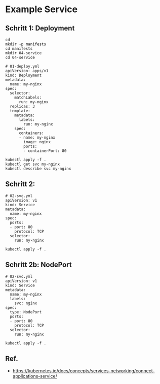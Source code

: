 # Example Service 

## Schritt 1: Deployment 

```
cd
mkdir -p manifests
cd manifests 
mkdir 04-service 
cd 04-service 
```

```
# 01-deploy.yml 
apiVersion: apps/v1
kind: Deployment
metadata:
  name: my-nginx
spec:
  selector:
    matchLabels:
      run: my-nginx
  replicas: 3
  template:
    metadata:
      labels:
        run: my-nginx
    spec:
      containers:
      - name: my-nginx
        image: nginx
        ports:
        - containerPort: 80
```

```
kubectl apply -f .
kubectl get svc my-nginx
kubectl describe svc my-nginx
```

## Schritt 2:


```
# 02-svc.yml 
apiVersion: v1
kind: Service
metadata:
  name: my-nginx
spec:
  ports:
  - port: 80
    protocol: TCP
  selector:
    run: my-nginx
```

```
kubectl apply -f . 
```

## Schritt 2b: NodePort 

```
# 02-svc.yml 
apiVersion: v1
kind: Service
metadata:
  name: my-nginx
  labels:
    svc: nginx
spec:
  type: NodePort 
  ports:
  - port: 80
    protocol: TCP
  selector:
    run: my-nginx
```

```
kubectl apply -f . 
```


## Ref.

  * https://kubernetes.io/docs/concepts/services-networking/connect-applications-service/
